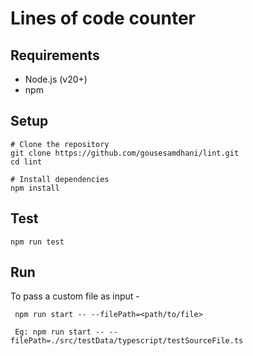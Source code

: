 # Lines of code counter


## Requirements
- Node.js (v20+)
- npm

## Setup
```
# Clone the repository
git clone https://github.com/gousesamdhani/lint.git
cd lint

# Install dependencies
npm install
```

## Test
```
npm run test
```

## Run
To pass a custom file as input -
```
 npm run start -- --filePath=<path/to/file>
 
 Eg: npm run start -- --filePath=./src/testData/typescript/testSourceFile.ts
```

